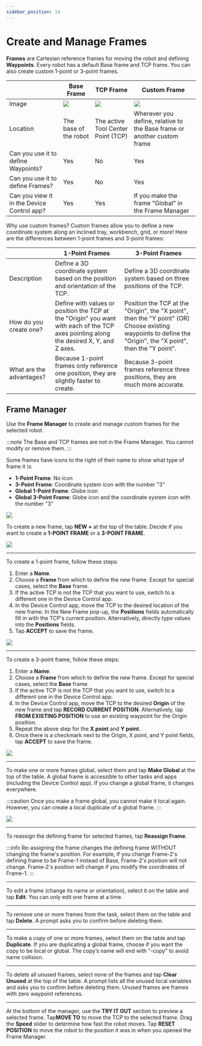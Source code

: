 ```yaml
---
sidebar_position: 14
---
```


# Create and Manage Frames

**Frames** are Cartesian reference frames for moving the robot and defining **Waypoints**. Every robot has a default Base frame and TCP frame. You can also create custom 1-point or 3-point frames.

| |Base Frame|TCP Frame|Custom Frame|
|--|----------|---------|------------|
|Image|![](../Images/TaskCanvas/Robot-3DPanel-BaseFrame.png)|![](../Images/TaskCanvas/Robot-3DPanel-TCPFrame.png)|![](../Images/TaskCanvas/Robot-3DPanel-CustomFrame.png)|
|Location|The base of the robot|The active Tool Center Point \(TCP\)|Wherever you define, relative to the Base frame or another custom frame|
|Can you use it to define Waypoints?|Yes|No|Yes|
|Can you use it to define Frames?|Yes|No|Yes|
|Can you view it in the Device Control app?|Yes|Yes|If you make the frame "Global" in the Frame Manager|

Why use custom frames? Custom frames allow you to define a new coordinate system along an inclined tray, workbench, grid, or more! Here are the differences between 1-point frames and 3-point frames:

| |1-Point Frames|3-Point Frames|
|--|--------------|--------------|
|Description|Define a 3D coordinate system based on the position and orientation of the TCP.|Define a 3D coordinate system based on three positions of the TCP.|
|How do you create one?|Define with values or position the TCP at the "Origin" you want with each of the TCP axes pointing along the desired X, Y, and Z axes.|Position the TCP at the "Origin", the "X point", then the "Y point" \(OR\) Choose existing waypoints to define the "Origin", the "X point", then the "Y point".|
|What are the advantages?|Because 1-point frames only reference one position, they are slightly faster to create.|Because 3-point frames reference three positions, they are much more accurate.|

## Frame Manager

Use the **Frame Manager** to create and manage custom frames for the selected robot.

:::note
The Base and TCP frames are not in the Frame Manager. You cannot modify or remove them.
:::

Some frames have icons to the right of their name to show what type of frame it is:

-   **1-Point Frame**: No icon
-   **3-Point Frame**: Coordinate system icon with the number "3"
-   **Global 1-Point Frame**: Globe icon
-   **Global 3-Point Frame**: Globe icon and the coordinate system icon with the number "3"

![](../Images/TaskCanvas/FrameManager.png)

To create a new frame, tap **NEW +** at the top of the table. Decide if you want to create a **1-POINT FRAME** or a **3-POINT FRAME**.

![](../Images/TaskCanvas/FrameManager-New-Type.png)

---

To create a 1-point frame, follow these steps:

1.  Enter a **Name**.
2.  Choose a **Frame** from which to define the new frame. Except for special cases, select the **Base** frame.
3.  If the active TCP is not the TCP that you want to use, switch to a different one in the Device Control app.
4.  In the Device Control app, move the TCP to the desired location of the new frame. In the New Frame pop-up, the **Positions** fields automatically fill in with the TCP's current position. Alternatively, directly type values into the **Positions** fields.
5.  Tap **ACCEPT** to save the frame.

![](../Images/TaskCanvas/FrameManager-New-1pt.png)

---

To create a 3-point frame, follow these steps:

1.  Enter a **Name**.
2.  Choose a **Frame** from which to define the new frame. Except for special cases, select the **Base** frame.
3.  If the active TCP is not the TCP that you want to use, switch to a different one in the Device Control app.
4.  In the Device Control app, move the TCP to the desired **Origin** of the new frame and tap **RECORD CURRENT POSITION**. Alternatively, tap **FROM EXISTING POSITION** to use an existing waypoint for the Origin position.
5.  Repeat the above step for the **X point** and **Y point**.
6.  Once there is a checkmark next to the Origin, X point, and Y point fields, tap **ACCEPT** to save the frame.

![](../Images/TaskCanvas/FrameManager-New-3pt.png)

---

To make one or more frames global, select them and tap **Make Global** at the top of the table. A global frame is accessible to other tasks and apps \(including the Device Control app\). If you change a global frame, it changes everywhere.

:::caution
Once you make a frame global, you cannot make it local again. However, you can create a local duplicate of a global frame.
:::

![](../Images/TaskCanvas/FrameManager-DuplicateGlobalFrame.png)

---

To reassign the defining frame for selected frames, tap **Reassign Frame**.

:::info
Re-assigning the frame changes the defining frame WITHOUT changing the frame's position. For example, if you change Frame-2's defining frame to be Frame-1 instead of Base, Frame-2's position will not change. Frame-2's position will change if you modify the coordinates of Frame-1.
:::

---

To edit a frame \(change its name or orientation\), select it on the table and tap **Edit**. You can only edit one frame at a time.

---

To remove one or more frames from the task, select them on the table and tap **Delete**. A prompt asks you to confirm before deleting them.

---

To make a copy of one or more frames, select them on the table and tap **Duplicate**. If you are duplicating a global frame, choose if you want the copy to be local or global. The copy’s name will end with “-copy” to avoid name collision.

---

To delete all unused frames, select none of the frames and tap **Clear Unused** at the top of the table. A prompt lists all the unused local variables and asks you to confirm before deleting them. Unused frames are frames with zero waypoint references.

---

At the bottom of the manager, use the **TRY IT OUT** section to preview a selected frame. Tap**MOVE TO** to move the TCP to the selected frame. Drag the **Speed** slider to determine how fast the robot moves. Tap **RESET POSITION** to move the robot to the position it was in when you opened the Frame Manager.

